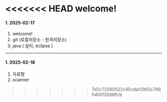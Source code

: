 <<<<<<< HEAD
welcome!
=======
####  1. 2025-02-17 
1. welcome!
2. git (로컬저장소 - 원격저장소)
3. java ( 설치, eclipse )

---
####  1. 2025-02-18
1. 자료형
2. scanner
>>>>>>> 7d2c73280522c95cdaf2993c768040912fd9ffcb
